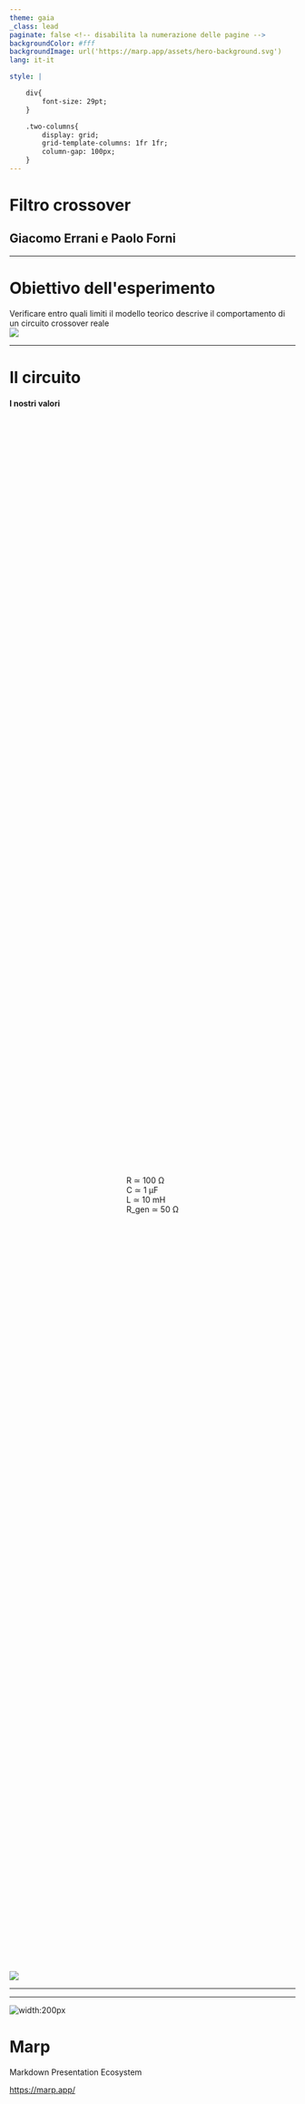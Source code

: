```yaml
---
theme: gaia
_class: lead
paginate: false <!-- disabilita la numerazione delle pagine -->
backgroundColor: #fff
backgroundImage: url('https://marp.app/assets/hero-background.svg')
lang: it-it

style: |

    div{
        font-size: 29pt;
    }

    .two-columns{
        display: grid;
        grid-template-columns: 1fr 1fr;
        column-gap: 100px;
    }
---
```


# <!-- fit -->**Filtro crossover**

## Giacomo Errani e Paolo Forni

---
<!-- class: lead -->

# Obiettivo dell'esperimento

<div class="two-columns">
    <div style=" display: flex; justify-content: center; align-items: center;">
        Verificare entro quali limiti il modello teorico descrive il comportamento
        di un circuito crossover reale
    </div>
    <img src="report\images\cross_reduced_range_theoric.png">
</div>

---

# Il circuito

<div class="two-columns">
    <div>
        <h4>I nostri valori</h4>
        <div style="height: 70%; display: flex; justify-content: center; align-items: center;">
            R ≃ 100 Ω<br>
            C ≃ 1 μF<br>
            L ≃ 10 mH<br>
            R_gen ≃ 50 Ω
        </div>
    </div>
    <img src="report\images\Schema_crossover.png">
</div>

---



---
![width:200px](report\images\cross_dataonly.png)

# **Marp**

Markdown Presentation Ecosystem

https://marp.app/
